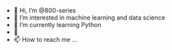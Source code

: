 - 👋 Hi, I’m @800-series
- 👀 I’m interested in machine learning and data science 
- 🌱 I’m currently learning Python
- 💞️ 
- 📫 How to reach me ...

<!---
800-series/800-series is a ✨ special ✨ repository because its `README.md` (this file) appears on your GitHub profile.
You can click the Preview link to take a look at your changes.
--->
